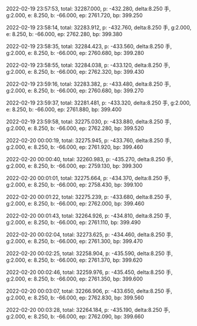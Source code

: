 2022-02-19 23:57:53, total: 32287.000, p: -432.280, delta:8.250 手, g:2.000, e: 8.250, b: -66.000, ep: 2761.720, bp: 399.250

2022-02-19 23:58:14, total: 32283.912, p: -432.760, delta:8.250 手, g:2.000, e: 8.250, b: -66.000, ep: 2762.280, bp: 399.380

2022-02-19 23:58:35, total: 32284.423, p: -433.560, delta:8.250 手, g:2.000, e: 8.250, b: -66.000, ep: 2760.680, bp: 399.280

2022-02-19 23:58:55, total: 32284.038, p: -433.120, delta:8.250 手, g:2.000, e: 8.250, b: -66.000, ep: 2762.320, bp: 399.430

2022-02-19 23:59:16, total: 32283.382, p: -433.480, delta:8.250 手, g:2.000, e: 8.250, b: -66.000, ep: 2760.680, bp: 399.270

2022-02-19 23:59:37, total: 32281.481, p: -433.320, delta:8.250 手, g:2.000, e: 8.250, b: -66.000, ep: 2761.880, bp: 399.400

2022-02-19 23:59:58, total: 32275.030, p: -433.880, delta:8.250 手, g:2.000, e: 8.250, b: -66.000, ep: 2762.280, bp: 399.520

2022-02-20 00:00:19, total: 32275.945, p: -433.760, delta:8.250 手, g:2.000, e: 8.250, b: -66.000, ep: 2761.920, bp: 399.460

2022-02-20 00:00:40, total: 32260.983, p: -435.270, delta:8.250 手, g:2.000, e: 8.250, b: -66.000, ep: 2759.130, bp: 399.300

2022-02-20 00:01:01, total: 32275.664, p: -434.370, delta:8.250 手, g:2.000, e: 8.250, b: -66.000, ep: 2758.430, bp: 399.100

2022-02-20 00:01:22, total: 32275.239, p: -433.680, delta:8.250 手, g:2.000, e: 8.250, b: -66.000, ep: 2762.000, bp: 399.460

2022-02-20 00:01:43, total: 32264.926, p: -434.810, delta:8.250 手, g:2.000, e: 8.250, b: -66.000, ep: 2761.110, bp: 399.490

2022-02-20 00:02:04, total: 32273.625, p: -434.460, delta:8.250 手, g:2.000, e: 8.250, b: -66.000, ep: 2761.300, bp: 399.470

2022-02-20 00:02:25, total: 32258.904, p: -435.590, delta:8.250 手, g:2.000, e: 8.250, b: -66.000, ep: 2761.370, bp: 399.620

2022-02-20 00:02:46, total: 32259.976, p: -435.450, delta:8.250 手, g:2.000, e: 8.250, b: -66.000, ep: 2761.350, bp: 399.600

2022-02-20 00:03:07, total: 32266.906, p: -433.650, delta:8.250 手, g:2.000, e: 8.250, b: -66.000, ep: 2762.830, bp: 399.560

2022-02-20 00:03:28, total: 32264.184, p: -435.190, delta:8.250 手, g:2.000, e: 8.250, b: -66.000, ep: 2762.090, bp: 399.660